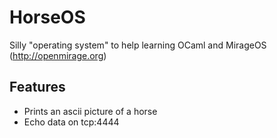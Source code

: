 HorseOS
=======

Silly "operating system" to help learning OCaml and MirageOS (http://openmirage.org)

Features
--------

* Prints an ascii picture of a horse
* Echo data on tcp:4444
